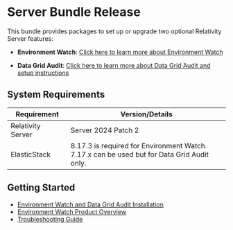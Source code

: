 
# Server Bundle Release

This bundle provides packages to set up or upgrade two optional Relativity Server features:

- **Environment Watch**: [Click here to learn more about Environment Watch](docs/environment_watch_product_overview.md)
  
- **Data Grid Audit**: [Click here to learn more about Data Grid Audit and setup instructions](https://help.relativity.com/Server2024/Content/Relativity/Audit/Audit.htm#InstallingandconfiguringAudit)

## System Requirements

| Requirement                       | Version/Details                                           |
| --------------------------------- | --------------------------------------------------------- |
| Relativity Server                 | Server 2024 Patch 2                                       |
| ElasticStack             | 8.17.3 is required for Environment Watch.<br/>7.17.x can be used but for Data Grid Audit only. |

## Getting Started

- [Environment Watch and Data Grid Audit Installation](docs/environment_watch_installation.md)
- [Environment Watch Product Overview](docs/environment_watch_product_overview.md)
- [Troubleshooting Guide](/docs/environment_watch_troubleshooting.md)
